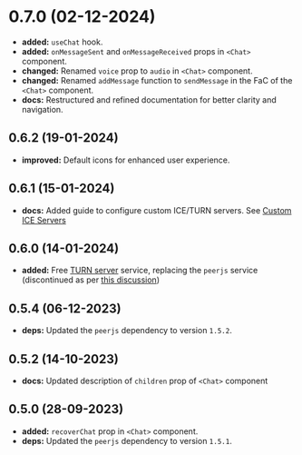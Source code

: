 # 0.7.0 (02-12-2024)

- **added:** `useChat` hook.
- **added:** `onMessageSent` and `onMessageReceived` props in `<Chat>` component.
- **changed:** Renamed `voice` prop to `audio` in `<Chat>` component.
- **changed:** Renamed `addMessage` function to `sendMessage` in the FaC of the `<Chat>` component.
- **docs:** Restructured and refined documentation for better clarity and navigation.

## 0.6.2 (19-01-2024)

- **improved:** Default icons for enhanced user experience.

## 0.6.1 (15-01-2024)

- **docs:** Added guide to configure custom ICE/TURN servers. See [Custom ICE Servers](https://www.npmjs.com/package/react-peer-chat#custom-ice-servers)

## 0.6.0 (14-01-2024)

- **added:** Free [TURN server](https://webrtc.org/getting-started/turn-server) service, replacing the `peerjs` service (discontinued as per [this discussion](https://github.com/orgs/peers/discussions/1172))

## 0.5.4 (06-12-2023)

- **deps:** Updated the `peerjs` dependency to version `1.5.2`.

## 0.5.2 (14-10-2023)

- **docs:** Updated description of `children` prop of `<Chat>` component

## 0.5.0 (28-09-2023)

- **added:** `recoverChat` prop in `<Chat>` component.
- **deps:** Updated the `peerjs` dependency to version `1.5.1`.
